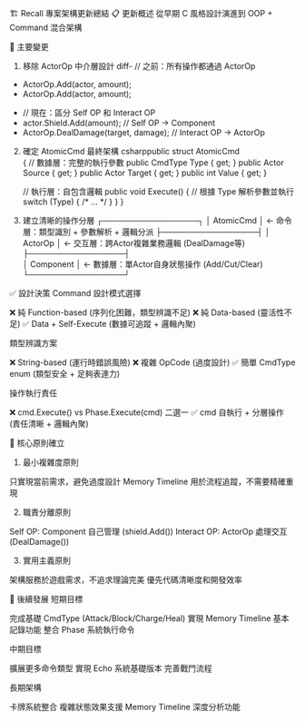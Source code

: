 🏗️ Recall 專案架構更新總結
📋 更新概述
從早期 C 風格設計演進到 OOP + Command 混合架構

🔄 主要變更
1. 移除 ActorOp 中介層設計
diff- // 之前：所有操作都通過 ActorOp
- ActorOp.Add<Shield>(actor, amount);
- ActorOp.Add<Charge>(actor, amount);

+ // 現在：區分 Self OP 和 Interact OP
+ actor.Shield.Add(amount);              // Self OP → Component
+ ActorOp.DealDamage(target, damage);    // Interact OP → ActorOp
2. 確定 AtomicCmd 最終架構
csharppublic struct AtomicCmd  
{
    // 數據層：完整的執行參數
    public CmdType Type { get; }
    public Actor Source { get; }
    public Actor Target { get; }
    public int Value { get; }
    
    // 執行層：自包含邏輯
    public void Execute()
    {
        // 根據 Type 解析參數並執行
        switch (Type) { /* ... */ }
    }
}
3. 建立清晰的操作分層
┌─────────────────┐
│   AtomicCmd     │ ← 命令層：類型識別 + 參數解析 + 邏輯分派
├─────────────────┤
│   ActorOp       │ ← 交互層：跨Actor複雜業務邏輯 (DealDamage等)
├─────────────────┤  
│   Component     │ ← 數據層：單Actor自身狀態操作 (Add/Cut/Clear)
└─────────────────┘

✅ 設計決策
Command 設計模式選擇

❌ 純 Function-based (序列化困難，類型辨識不足)
❌ 純 Data-based (靈活性不足)
✅ Data + Self-Execute (數據可追蹤 + 邏輯內聚)

類型辨識方案

❌ String-based (運行時錯誤風險)
❌ 複雜 OpCode (過度設計)
✅ 簡單 CmdType enum (類型安全 + 足夠表達力)

操作執行責任

❌ cmd.Execute() vs Phase.Execute(cmd) 二選一
✅ cmd 自執行 + 分層操作 (責任清晰 + 邏輯內聚)


🎯 核心原則確立
1. 最小複雜度原則

只實現當前需求，避免過度設計
Memory Timeline 用於流程追蹤，不需要精確重現

2. 職責分離原則

Self OP: Component 自己管理 (shield.Add())
Interact OP: ActorOp 處理交互 (DealDamage())

3. 實用主義原則

架構服務於遊戲需求，不追求理論完美
優先代碼清晰度和開發效率


🚀 後續發展
短期目標

 完成基礎 CmdType (Attack/Block/Charge/Heal)
 實現 Memory Timeline 基本記錄功能
 整合 Phase 系統執行命令

中期目標

 擴展更多命令類型
 實現 Echo 系統基礎版本
 完善戰鬥流程

長期架構

 卡牌系統整合
 複雜狀態效果支援
 Memory Timeline 深度分析功能